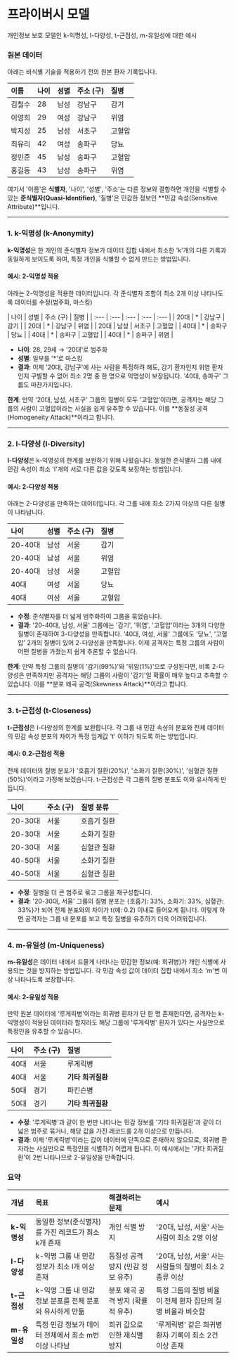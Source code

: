 # 프라이버시 모델
 개인정보 보호 모델인 k-익명성, l-다양성, t-근접성, m-유일성에 대한 예시

### 원본 데이터

아래는 비식별 기술을 적용하기 전의 원본 환자 기록입니다.

| 이름 | 나이 | 성별 | 주소 (구) | 질병 |
| :--- | :--- | :--- | :--- | :--- |
| 김철수 | 28 | 남성 | 강남구 | 감기 |
| 이영희 | 29 | 여성 | 강남구 | 위염 |
| 박지성 | 25 | 남성 | 서초구 | 고혈압 |
| 최유리 | 42 | 여성 | 송파구 | 당뇨 |
| 정민준 | 45 | 남성 | 송파구 | 고혈압 |
| 홍길동 | 43 | 남성 | 송파구 | 위염 |

여기서 '이름'은 **식별자**, '나이', '성별', '주소'는 다른 정보와 결합하면 개인을 식별할 수 있는 **준식별자(Quasi-Identifier)**, '질병'은 민감한 정보인 **민감 속성(Sensitive Attribute)**입니다.

---

### 1. k-익명성 (k-Anonymity)

**k-익명성**은 한 개인의 준식별자 정보가 데이터 집합 내에서 최소한 'k'개의 다른 기록과 동일하게 보이도록 하여, 특정 개인을 식별할 수 없게 만드는 방법입니다.

#### 예시: 2-익명성 적용

아래는 2-익명성을 적용한 데이터입니다. 
각 준식별자 조합이 최소 2개 이상 나타나도록 데이터를 수정(범주화, 마스킹)  

| 나이 | 성별 | 주소 (구) | 질병 |
| :--- | :--- | :--- | :--- | :--- |
| 20대 | \* | 강남구 | 감기 |
| 20대 | \* | 강남구 | 위염 |
| 20대 | 남성 | 서초구 | 고혈압 |
| 40대 | \* | 송파구 | 당뇨 |
| 40대 | \* | 송파구 | 고혈압 |
| 40대 | \* | 송파구 | 위염 |

* **나이**: 28, 29세 → '20대'로 범주화
* **성별**: 일부를 '\*'로 마스킹
* **결과**: 이제 '20대, 강남구'에 사는 사람을 특정하려 해도, 감기 환자인지 위염 환자인지 구별할 수 없어 최소 2명 중 한 명으로 익명성이 보장됩니다. '40대, 송파구' 그룹도 마찬가지입니다.

**한계**: 만약 '20대, 남성, 서초구' 그룹의 질병이 모두 '고혈압'이라면, 공격자는 해당 그룹의 사람이 고혈압이라는 사실을 쉽게 유추할 수 있습니다. 이를 **동질성 공격(Homogeneity Attack)**이라고 합니다.

---

### 2. l-다양성 (l-Diversity)

**l-다양성**은 k-익명성의 한계를 보완하기 위해 나왔습니다. 동일한 준식별자 그룹 내에 민감 속성이 최소 'l'개의 서로 다른 값을 갖도록 보장하는 방법입니다.

#### 예시: 2-다양성 적용

아래는 2-다양성을 만족하는 데이터입니다. 각 그룹 내에 최소 2가지 이상의 다른 질병이 나타납니다.

| 나이 | 성별 | 주소 (구) | 질병 |
| :--- | :--- | :--- | :--- |
| 20-40대 | 남성 | 서울 | 감기 |
| 20-40대 | 남성 | 서울 | 위염 |
| 20-40대 | 남성 | 서울 | 고혈압 |
| 40대 | 여성 | 서울 | 당뇨 |
| 40대 | 여성 | 서울 | 고혈압 |

* **수정**: 준식별자를 더 넓게 범주화하여 그룹을 묶었습니다.
* **결과**: '20-40대, 남성, 서울' 그룹에는 '감기', '위염', '고혈압'이라는 3개의 다양한 질병이 존재하여 3-다양성을 만족합니다. '40대, 여성, 서울' 그룹에도 '당뇨', '고혈압' 2개의 질병이 있어 2-다양성을 만족합니다. 이제 공격자는 특정 그룹의 사람이 어떤 질병을 가졌는지 쉽게 추론할 수 없습니다.

**한계**: 만약 특정 그룹의 질병이 '감기(99%)'와 '위암(1%)'으로 구성된다면, 비록 2-다양성은 만족하지만 공격자는 해당 그룹의 사람이 '감기'일 확률이 매우 높다고 추측할 수 있습니다. 이를 **분포 왜곡 공격(Skewness Attack)**이라고 합니다.

---

### 3. t-근접성 (t-Closeness)

**t-근접성**은 l-다양성의 한계를 보완합니다. 각 그룹 내 민감 속성의 분포와 전체 데이터의 민감 속성 분포의 차이가 특정 임계값 't' 이하가 되도록 하는 방법입니다.

#### 예시: 0.2-근접성 적용

전체 데이터의 질병 분포가 '호흡기 질환(20%)', '소화기 질환(30%)', '심혈관 질환(50%)'이라고 가정해 보겠습니다. t-근접성은 각 그룹의 질병 분포도 이와 유사하게 만듭니다.

| 나이 | 주소 (구) | 질병 분류 |
| :--- | :--- | :--- |
| 20-30대 | 서울 | 호흡기 질환 |
| 20-30대 | 서울 | 소화기 질환 |
| 20-30대 | 서울 | 심혈관 질환 |
| 40-50대 | 서울 | 소화기 질환 |
| 40-50대 | 서울 | 심혈관 질환 |

* **수정**: 질병을 더 큰 범주로 묶고 그룹을 재구성합니다.
* **결과**: '20-30대, 서울' 그룹의 질병 분포는 {호흡기: 33%, 소화기: 33%, 심혈관: 33%}가 되어 전체 분포와의 차이가 t(예: 0.2) 이내로 들어오게 됩니다. 이렇게 하면 공격자는 그룹 내 분포를 보고 특정 질병을 유추하기 더욱 어려워집니다.

---

### 4. m-유일성 (m-Uniqueness)

**m-유일성**은 데이터 내에서 드물게 나타나는 민감한 정보(예: 희귀병)가 개인 식별에 사용되는 것을 방지하는 방법입니다. 각 민감 속성 값이 데이터 집합 내에서 최소 'm'번 이상 나타나도록 보장합니다.

#### 예시: 2-유일성 적용

만약 원본 데이터에 '루게릭병'이라는 희귀병 환자가 단 한 명 존재한다면, 공격자는 k-익명성이 적용된 데이터라 할지라도 해당 그룹에 '루게릭병' 환자가 있다는 사실만으로 특정인을 유추할 수 있습니다.

| 나이 | 주소 (구) | 질병 |
| :--- | :--- | :--- |
| 40대 | 서울 | 루게릭병 |
| 40대 | 서울 | **기타 희귀질환** |  <-- **수정**
| 50대 | 경기 | 파킨슨병 |
| 50대 | 경기 | **기타 희귀질환** |  <-- **수정**

* **수정**: '루게릭병'과 같이 한 번만 나타나는 민감 정보를 '기타 희귀질환'과 같이 더 넓은 범주로 묶거나, 해당 값을 가진 레코드를 2개 이상으로 만듭니다.
* **결과**: 이제 '루게릭병'이라는 값이 데이터에 단독으로 존재하지 않으므로, 희귀병 환자라는 사실만으로 특정인을 식별하기 어렵게 됩니다. 이 예시에서는 '기타 희귀질환'이 2번 나타나므로 2-유일성을 만족합니다.

### 요약

| 개념 | 목표 | 해결하려는 문제 | 예시 |
| :--- | :--- | :--- | :--- |
| **k-익명성** | 동일한 정보(준식별자)를 가진 레코드가 최소 k개 존재 | 개인 식별 방지 | '20대, 남성, 서울' 사는 사람이 최소 2명 이상 |
| **l-다양성** | k-익명 그룹 내 민감 정보가 최소 l개 이상 존재 | 동질성 공격 방지 (민감 정보 유추) | '20대, 남성, 서울' 사는 사람들의 질병이 최소 2종류 이상 |
| **t-근접성** | k-익명 그룹 내 민감 정보 분포를 전체 분포와 유사하게 만듦 | 분포 왜곡 공격 방지 (확률적 유추) | 특정 그룹의 질병 비율이 전체 환자 집단의 질병 비율과 비슷함 |
| **m-유일성** | 특정 민감 정보가 데이터 전체에서 최소 m번 이상 나타남 | 희귀 값으로 인한 재식별 방지 | '루게릭병' 같은 희귀병 환자 기록이 최소 2건 이상 존재 |
